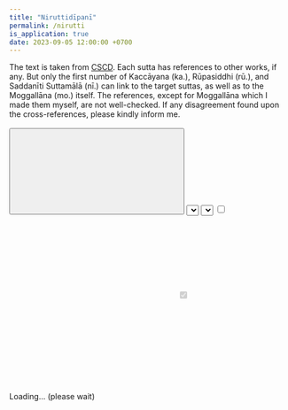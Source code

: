 ```yaml
---
title: "Niruttidīpanī"
permalink: /nirutti
is_application: true
date: 2023-09-05 12:00:00 +0700
---
```


The text is taken from [CSCD](https://tipitaka.org/romn). Each sutta has references to other works, if any. But only the first number of Kaccāyana (ka.), Rūpasiddhi (rū.), and Saddanīti Suttamālā (nī.) can link to the target suttas, as well as to the Moggallāna (mo.) itself. The references, except for Moggallāna which I made them myself, are not well-checked. If any disagreement found upon the cross-references, please kindly inform me.

<div id="toolbar" style="padding-bottom:10px;padding-top:3px;z-index:10;">
<span class="toolbarbg">
<button onClick="bcUtil.toggleToolBar(niruttiReader);"><svg class="icon"><use xlink:href="/assets/fontawesome/custom.svg#window-maximize"></use></svg></button>
<select id="chapterselector" onChange="niruttiReader.goChapter();"></select>
<select id="suttaselector" title="Sutta number to go" onChange="niruttiReader.goSutta();"></select>
<label for="onlyformulas" title="Show only sutta heads"><input type="checkbox" id="onlyformulas" onClick="niruttiReader.updateDisplay();"><svg class="icon"><use xlink:href="/assets/fontawesome/custom.svg#heading"></use></svg></label>
<label for="withnotes" title="Show notes in heads"><input type="checkbox" id="withnotes" onClick="niruttiReader.updateDisplay();" disabled checked><svg class="icon"><use xlink:href="/assets/fontawesome/custom.svg#sticky-note"></use></svg></label>
</span>
</div>
<div id="textdisplay" style="text-align:left;padding-top:5px;">Loading... (please wait)</div>
<script src="/assets/js/nirumoggutil.js"></script>
<script src="/assets/js/niruttireader.js"></script>
<script src="/assets/js/pako_inflate.min.js"></script>
<script>
niruttiReader.util = bcUtil;
niruttiReader.nirumoggUtil = nirumoggUtil;
niruttiReader.loadText();
</script>



